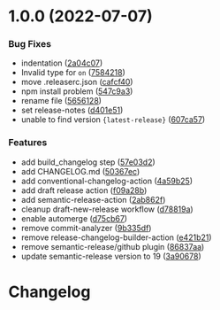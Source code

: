 # 1.0.0 (2022-07-07)


### Bug Fixes

* indentation ([2a04c07](https://github.com/adup-tech/devops_git-workflows/commit/2a04c073ca9efcaf5d0cb1176c627a866fff0e5f))
* Invalid type for `on` ([7584218](https://github.com/adup-tech/devops_git-workflows/commit/758421886433352f237775612dfa59043c1ab147))
* move .releaserc.json ([cafcf40](https://github.com/adup-tech/devops_git-workflows/commit/cafcf40129ecbc1b1b15ed0acfe19a1bdb20e593))
* npm install problem ([547c9a3](https://github.com/adup-tech/devops_git-workflows/commit/547c9a3bb2bc6aa4c8163af6314ba7661027d792))
* rename file ([5656128](https://github.com/adup-tech/devops_git-workflows/commit/565612820111c4ac2d880c05ae75b06332302ffb))
* set release-notes ([d401e51](https://github.com/adup-tech/devops_git-workflows/commit/d401e518a31a9abf77907441330759e897a9bf5b))
* unable to find version `{latest-release}` ([607ca57](https://github.com/adup-tech/devops_git-workflows/commit/607ca57cb9b7ea506320e7fcf26002d57d7fe6f6))


### Features

* add build_changelog step ([57e03d2](https://github.com/adup-tech/devops_git-workflows/commit/57e03d28de3d171a33e85092462aa7831555e77f))
* add CHANGELOG.md ([50367ec](https://github.com/adup-tech/devops_git-workflows/commit/50367ec81acbe45817458a9828f273db7575ce35))
* add conventional-changelog-action ([4a59b25](https://github.com/adup-tech/devops_git-workflows/commit/4a59b256955f42d916eb76f93b74bfffb0525a27))
* add draft release action ([f09a28b](https://github.com/adup-tech/devops_git-workflows/commit/f09a28ba0282af096a38a992d3de3f15ef0bce94))
* add semantic-release-action ([2ab862f](https://github.com/adup-tech/devops_git-workflows/commit/2ab862f9267b380751fd0f52901494127874b9f6))
* cleanup draft-new-release workflow ([d78819a](https://github.com/adup-tech/devops_git-workflows/commit/d78819af0d2eebe35b400a8d0ea4f876c978b9ac))
* enable automerge ([d75cb67](https://github.com/adup-tech/devops_git-workflows/commit/d75cb67e605e0150c2d9abf26959ecc9055fa095))
* remove commit-analyzer ([9b335df](https://github.com/adup-tech/devops_git-workflows/commit/9b335df945dc640a602715cc9bb1942709b093de))
* remove release-changelog-builder-action ([e421b21](https://github.com/adup-tech/devops_git-workflows/commit/e421b212ad63437781cb7eefd1c2a0428c5c0c8b))
* remove semantic-release/github plugin ([86837aa](https://github.com/adup-tech/devops_git-workflows/commit/86837aa3d69f04907175d43e459c2205563c0592))
* update semantic-release version to 19 ([3a90678](https://github.com/adup-tech/devops_git-workflows/commit/3a90678861900876f6ca75acd258f0c3d77321da))

# Changelog
